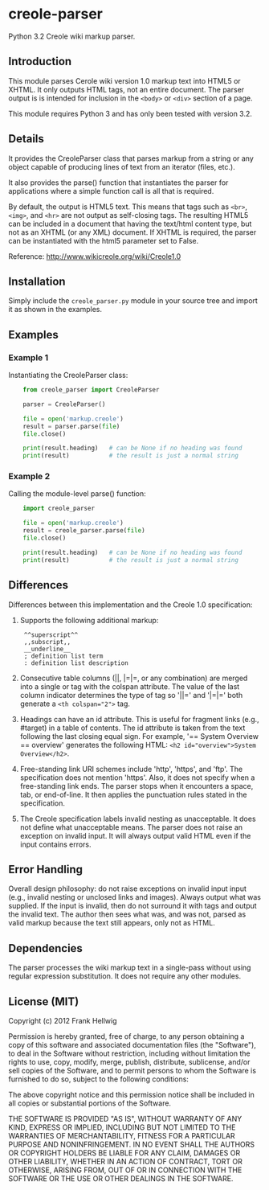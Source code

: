 # creole-parser

Python 3.2 Creole wiki markup parser.

## Introduction

This module parses Cerole wiki version 1.0 markup text into HTML5 or XHTML.
It only outputs HTML tags, not an entire document.  The parser output is
is intended for inclusion in the `<body>` or `<div>` section of a page.

This module requires Python 3 and has only been tested with version 3.2.

## Details

It provides the CreoleParser class that parses markup from a string or any
object capable of producing lines of text from an iterator (files, etc.).

It also provides the parse() function that instantiates the parser for
applications where a simple function call is all that is required.

By default, the output is HTML5 text.  This means that tags such as `<br>`,
`<img>`, and `<hr>` are not output as self-closing tags.  The resulting HTML5
can be included in a document that having the text/html content type, but
not as an XHTML (or any XML) document.  If XHTML is required, the parser
can be instantiated with the html5 parameter set to False.

Reference: <http://www.wikicreole.org/wiki/Creole1.0>

## Installation

Simply include the `creole_parser.py` module in your source tree and import it
as shown in the examples.

## Examples

### Example 1

Instantiating the CreoleParser class:

```python    
    from creole_parser import CreoleParser

    parser = CreoleParser()

    file = open('markup.creole')
    result = parser.parse(file)
    file.close()

    print(result.heading)   # can be None if no heading was found
    print(result)           # the result is just a normal string
```

### Example 2

Calling the module-level parse() function:

```python
    import creole_parser

    file = open('markup.creole')
    result = creole_parser.parse(file)
    file.close()

    print(result.heading)   # can be None if no heading was found
    print(result)           # the result is just a normal string
```

## Differences

Differences between this implementation and the Creole 1.0 specification:

1. Supports the following additional markup:

        ^^superscript^^
        ,,subscript,,
        __underline__
        ; definition list term
        : definition list description

2. Consecutive table columns (||, |=|=, or any combination) are
   merged into a single <th> or <td> tag with the colspan attribute.
   The value of the last column indicator determines the type of tag
   so '||=' and '|=|=' both generate a `<th colspan="2">` tag.

3. Headings can have an id attribute.  This is useful for fragment
   links (e.g., #target) in a table of contents.  The id attribute
   is taken from the text following the last closing equal sign.
   For example, '== System Overview == overview' generates the
   following HTML: `<h2 id="overview">System Overview</h2>`.

4. Free-standing link URI schemes include 'http', 'https', and 'ftp'.
   The specification does not mention 'https'.  Also, it does not
   specify when a free-standing link ends.  The parser stops when
   it encounters a space, tab, or end-of-line.  It then applies the
   punctuation rules stated in the specification.

5. The Creole specification labels invalid nesting as unacceptable.
   It does not define what unacceptable means.  The parser does not
   raise an exception on invalid input.  It will always output valid
   HTML even if the input contains errors.

## Error Handling

Overall design philosophy: do not raise exceptions on invalid input input
(e.g., invalid nesting or unclosed links and images).  Always output what
was supplied.  If the input is invalid, then do not surround it with tags
and output the invalid text.  The author then sees what was, and was not,
parsed as valid markup because the text still appears, only not as HTML.

## Dependencies

The parser processes the wiki markup text in a single-pass without using
regular expression substitution.  It does not require any other modules.

## License (MIT)

Copyright (c) 2012 Frank Hellwig

Permission is hereby granted, free of charge, to any person obtaining a copy
of this software and associated documentation files (the "Software"), to
deal in the Software without restriction, including without limitation the
rights to use, copy, modify, merge, publish, distribute, sublicense, and/or
sell copies of the Software, and to permit persons to whom the Software is
furnished to do so, subject to the following conditions:

The above copyright notice and this permission notice shall be included in
all copies or substantial portions of the Software.

THE SOFTWARE IS PROVIDED "AS IS", WITHOUT WARRANTY OF ANY KIND, EXPRESS OR
IMPLIED, INCLUDING BUT NOT LIMITED TO THE WARRANTIES OF MERCHANTABILITY,
FITNESS FOR A PARTICULAR PURPOSE AND NONINFRINGEMENT. IN NO EVENT SHALL THE
AUTHORS OR COPYRIGHT HOLDERS BE LIABLE FOR ANY CLAIM, DAMAGES OR OTHER
LIABILITY, WHETHER IN AN ACTION OF CONTRACT, TORT OR OTHERWISE, ARISING
FROM, OUT OF OR IN CONNECTION WITH THE SOFTWARE OR THE USE OR OTHER DEALINGS
IN THE SOFTWARE.

